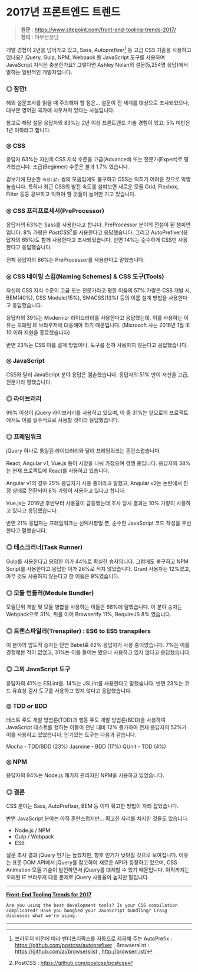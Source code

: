 # 2017년 프론트엔드 트렌드

> **원문** : https://www.sitepoint.com/front-end-tooling-trends-2017/  
> **정리** : 야무선생님


개발 경험이 2년을 넘어가고 있고, Sass, *Autoprefixer*[^1] 등 고급 CSS 기술을 사용하고 있나요? jQuery, Gulp, NPM, Webpack 등 JavaScript 도구를 사용하며 JavaScript 지식은 충분한가요? 그렇다면 Ashley Nolan의 설문(5,254명 응답)에서 말하는 일반적인 개발자입니다.



### ◎ 잠깐!

해외 설문조사를 읽을 때 주의해야 할 점은... 설문이 전 세계를 대상으로 조사되었으나, 대부분 영어권 국가에 치우쳐져 있다는 사실입니다.

참고로 해당 설문 응답자의 83%는 2년 이상 프론트엔드 기술 경험이 있고, 5% 미만은 1년 이하라고 합니다.



### ◎ CSS

응답자 63%는 자신의 CSS 지식 수준을 고급(Advanced) 또는 전문가(Expert)로 평가했습니다. 초급(Beginner) 수준은 불과 1.7% 였습니다.

겉보기에 단순한 `속성:값;` 쌍의 모음임에도 불구하고 CSS는 익히기 어려운 것으로 악명 높습니다. 특히나 최근 CSS의 발전 속도를 살펴보면 새로운 모듈 Grid, Flexbox, Filter 등등 공부하고 익혀야 할 것들이 늘어만 가고 있습니다.



### ◎ CSS 프리프로세서(PreProcessor)

응답자의 63%는 Sass를 사용한다고 합니다. PreProcessor 분야의 전설이 된 챔피언입니다. 8% 가량은 *PostCSS*[^2]를 사용한다고 응답했습니다. 그리고 AutoPrefixer(응답자의 65%)도 함께 사용한다고 조사되었습니다. 반면 14%는 순수하게 CSS만 사용한다고 응답했습니다.

전체 응답자의 86%는 PreProcessor를 사용한다고 말했습니다.



### ◎ CSS 네이밍 스킴(Naming Schemes) & CSS 도구(Tools)

자신의 CSS 지식 수준이 고급 또는 전문가라고 평한 이들의 57% 가량은 CSS 개발 시, BEM(40%), CSS Module(15%), SMACSS(13%) 등의 이름 설계 방법을 사용한다고 응답했습니다.

응답자의 39%는 Modernizr 라이브러리를 사용한다고 응답했는데, 이를 사용하는 이유는 오래된 IE 브라우저에 대응해야 하기 때문입니다. (Microsoft 사는 2016년 1월 IE 10 이하 지원을 종료했습니다)

반면 23%는 CSS 이름 설계 방법이나, 도구를 전혀 사용하지 않는다고 응답했습니다.



### ◎ JavaScript

CSS와 달리 JavaScript 분야 응답은 겸손했습니다. 응답자의 51% 만이 자신을 고급, 전문가라 평했습니다.



### ◎ 라이브러리

99% 이상이 jQuery 라이브러리를 사용하고 있으며, 이 중 31%는 앞으로의 프로젝트에서도 이를 필수적으로 사용할 것이라 응답했습니다.



### ◎ 프레임워크

jQuery 하나로 통일된 라이브러리와 달리 프레임워크는 혼란스럽습니다.

React, Angular v1, Vue.js 등이 시장을 나눠 가졌으며 경쟁 중입니다. 응답자의 38%는 현재 프로젝트에 React를 사용하고 있습니다.

Angular v1의 경우 25% 응답자가 사용 중이라고 말했고, Angular v2는 논란에서 진정 상태로 전환되어 8% 가량이 사용하고 있다고 합니다.

Vue.js는 2016년 후반부터 사용율이 급등했는데 조사 당시 결과는 10% 가량이 사용하고 있다고 응답했습니다.

반면 21% 응답자는 프레임워크는 선택사항일 뿐, 순수한 JavaScript 코드 작성을 우선한다고 말했습니다.



### ◎ 테스크러너(Task Runner)

Gulp를 사용한다고 응답한 이가 44%로 확실한 승자입니다. 그럼에도 불구하고 NPM Script를 사용한다고 응답한 이가 26%로 적지 않았습니다. Grunt 사용자는 12%였고, 아무 것도 사용하지 않는다고 한 이들은 9%였습니다.



### ◎ 모듈 번들러(Module Bundler)

모듈단위 개발 및 모듈 병합을 사용하는 이들은 68%에 달했습니다. 이 분야 승자는 Webpack으로 31%, 뒤를 이어 Browserify 11%, RequireJS 8% 였습니다.



### ◎ 트랜스파일러(Trenspiler) : ES6 to ES5 transpilers

이 분야의 압도적 승자는 단연 Babel로 62% 응답자가 사용 중이었습니다. 7%는 이를 경험해본 적이 없었고, 31%는 이를 들어는 봤으나 사용하고 있지 않다고 응답했습니다.



### ◎ 그외 JavaScript 도구

응답자의 41%는 ESLint를, 14%는 JSLint를 사용한다고 말했습니다. 반면 23%는 코드 유효성 검사 도구를 사용하고 있지 않다고 응답했습니다.



### ◎ TDD _or_ BDD

테스트 주도 개발 방법론(TDD)과 행동 주도 개발 방법론(BDD)을 사용하여 JavaScript 테스트를 행하는 이들이 전년 대비 12% 증가하여 전체 응답자의 52%가 이를 사용하고 있었습니다. 인기있는 도구는 다음과 같습니다.

Mocha - TDD/BDD (23%)
Jasmine - BDD (17%)
QUnit - TDD (4%)



### ◎ NPM

응답자의 94%는 Node.js 패키지 관리자인 NPM을 사용하고 있었습니다.



### ◎ 결론

CSS 분야는 Sass, AutoPrefixer, BEM 등 이미 확고한 방법이 자리 잡았습니다.

반면 JavaScript 분야는 아직 혼란스럽지만... 확고한 자리를 차지한 것들도 있습니다.

- Node.js / NPM
- Gulp / Webpack
- ES6

설문 조사 결과 jQuery 인기는 높았지만, 향후 인기가 낮아질 것으로 보여집니다. 이유는 표준 DOM API에서 jQuery를 참고하여 새로운 API가 등장하고 있으며, CSS Animation 모듈 기술이 발전하면서 jQuery를 대체할 수 있기 때문입니다. 아직까지는 오래된 IE 브라우저 대응 문제로 jQuery 사용율이 높지만 말입니다.

---

**[Front-End Tooling Trends for 2017](https://www.sitepoint.com/front-end-tooling-trends-2017/)**

	Are you using the best development tools? Is your CSS compilation complicated? Have you bungled your JavaScript bundling? Craig discusses what we're using.


---

[^1]: 브라우저 버전에 따라 벤더프리픽스를 자동으로 제공해 주는 AutoPrefix : https://github.com/postcss/autoprefixer , Browserslist : https://github.com/ai/browserslist  , http://browserl.ist/

[^2]: PostCSS : https://github.com/postcss/postcss

